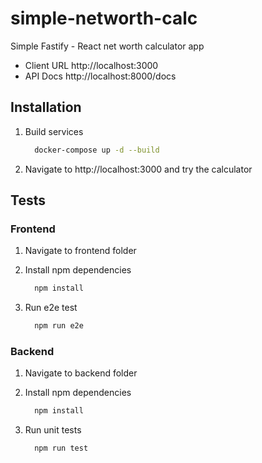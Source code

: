 # simple-networth-calc

Simple Fastify - React net worth calculator app

- Client URL http://localhost:3000
- API Docs http://localhost:8000/docs

## Installation

1. Build services

   ```bash
     docker-compose up -d --build
   ```
1. Navigate to http://localhost:3000 and try the calculator

## Tests

### Frontend

1. Navigate to frontend folder
1. Install npm dependencies

   ```bash
     npm install
   ```

1. Run e2e test

   ```bash
     npm run e2e
   ```

### Backend

1. Navigate to backend folder
1. Install npm dependencies

   ```bash
     npm install
   ```

1. Run unit tests

   ```bash
     npm run test
   ```
